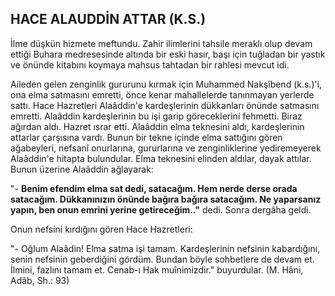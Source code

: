 ## HACE ALAUDDİN ATTAR (K.S.)

İlme düşkün hizmete meftundu. Zahir ilimlerini tahsile meraklı olup devam ettiği Buhara medresesinde altında bir eski hasır, başı için tuğladan bir yastık ve önünde kitabını koymaya mahsus tahtadan bir rahlesi mevcut idi.

Aileden gelen zenginlik gururunu kırmak için Muhammed Nakşîbend (k.s.)'i, ona elma satmasını emretti, önce kenar mahallelerde tanınmayan yerlerde sattı. Hace Hazretleri Alaâddin'e kardeşlerinin dükkanları önünde satmasını emretti. Alaâddin kardeşlerinin bu işi garip göreceklerini fehmetti. Biraz ağırdan aldı. Hazret ısrar etti. Alaâddin elma teknesini aldı, kardeşlerinin attarlar çarşısına vardı. Bunun bir tekne içinde elma sattığını gören ağabeyleri, nefsanî onurlarına, gururlarına ve zenginliklerine yediremeyerek Alaâddin'e hitapta bulundular. Elma teknesini elinden aldılar, dayak attılar. Bunun üzerine Alaâddin ağlayarak:

"- **Benim efendim elma sat dedi, satacağım. Hem nerde derse orada satacağım. Dükkanınızın önünde bağıra bağıra satacağım. Ne yaparsanız yapın, ben onun emrini yerine getireceğim.."** dedi. Sonra dergâha geldi.

Onun nefsini kırdığını gören Hace Hazretleri:

"- Oğlum Alaâdin! Elma satma işi tamam. Kar­deşlerinin nefsinin kabardığını, senin nefsinin geberdiğini gördüm. Bundan böyle sohbetlere de devam et. İlmini, fazlını tamam et. Cenab-ı Hak muînimizdir." buyurdular. (M. Hâni, Adâb, Sh.: 93)
